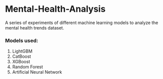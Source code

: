 # Mental-Health-Analysis
A series of experiments of different machine learning models to analyze the mental health trends dataset.

### Models used:
1. LightGBM
2. CatBoost
3. XGBoost
4. Random Forest
5. Artificial Neural Network
